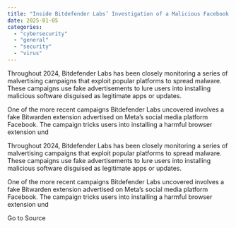 ```yaml
---
title: "Inside Bitdefender Labs’ Investigation of a Malicious Facebook Ad Campaign Targeting Bitwarden Users"
date: 2025-01-05
categories: 
  - "cybersecurity"
  - "general"
  - "security"
  - "virus"
---
```


Throughout 2024, Bitdefender Labs has been closely monitoring a series of malvertising campaigns that exploit popular platforms to spread malware. These campaigns use fake advertisements to lure users into installing malicious software disguised as legitimate apps or updates.

One of the more recent campaigns Bitdefender Labs uncovered involves a fake Bitwarden extension advertised on Meta’s social media platform Facebook. The campaign tricks users into installing a harmful browser extension und

Throughout 2024, Bitdefender Labs has been closely monitoring a series of malvertising campaigns that exploit popular platforms to spread malware. These campaigns use fake advertisements to lure users into installing malicious software disguised as legitimate apps or updates.

One of the more recent campaigns Bitdefender Labs uncovered involves a fake Bitwarden extension advertised on Meta’s social media platform Facebook. The campaign tricks users into installing a harmful browser extension und

Go to Source
